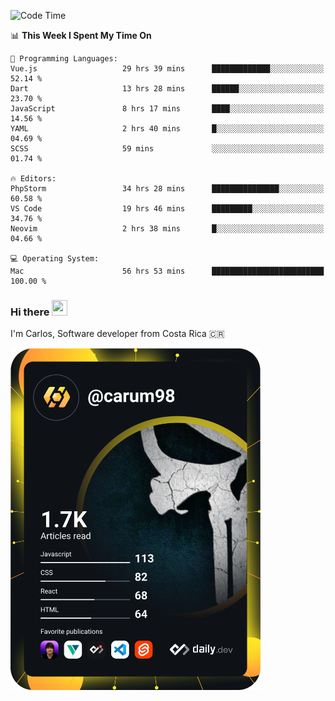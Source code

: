 
<!--START_SECTION:waka-->
![Code Time](http://img.shields.io/badge/Code%20Time-9%2C861%20hrs%2058%20mins-blue)

📊 **This Week I Spent My Time On** 

```text
💬 Programming Languages: 
Vue.js                   29 hrs 39 mins      █████████████░░░░░░░░░░░░   52.14 % 
Dart                     13 hrs 28 mins      ██████░░░░░░░░░░░░░░░░░░░   23.70 % 
JavaScript               8 hrs 17 mins       ████░░░░░░░░░░░░░░░░░░░░░   14.56 % 
YAML                     2 hrs 40 mins       █░░░░░░░░░░░░░░░░░░░░░░░░   04.69 % 
SCSS                     59 mins             ░░░░░░░░░░░░░░░░░░░░░░░░░   01.74 % 

🔥 Editors: 
PhpStorm                 34 hrs 28 mins      ███████████████░░░░░░░░░░   60.58 % 
VS Code                  19 hrs 46 mins      █████████░░░░░░░░░░░░░░░░   34.76 % 
Neovim                   2 hrs 38 mins       █░░░░░░░░░░░░░░░░░░░░░░░░   04.66 % 

💻 Operating System: 
Mac                      56 hrs 53 mins      █████████████████████████   100.00 % 
```


<!--END_SECTION:waka-->

### Hi there <img src="https://media.giphy.com/media/hvRJCLFzcasrR4ia7z/giphy.gif" width="25px" height="25px">

I'm Carlos, Software developer from Costa Rica 🇨🇷

<a href="https://app.daily.dev/carum98"><img src="https://github.com/carum98/carum98/blob/main/devcard.svg" width="400" alt="Carlos Umaña Acevedo's Dev Card"/></a>
